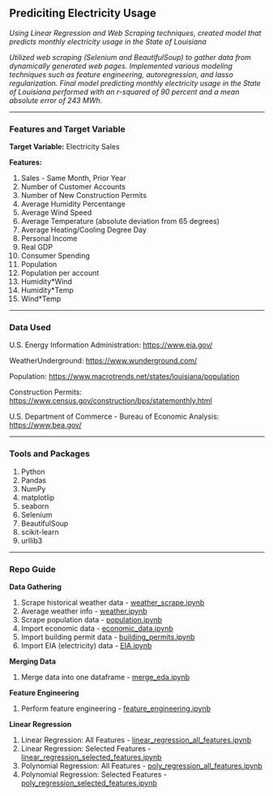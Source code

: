 ## Prediciting Electricity Usage

*Using Linear Regression and Web Scraping techniques, created model that predicts monthly electricity usage in the State of Louisiana*

*Utilized web scraping (Selenium and BeautifulSoup) to gather data from dynamically generated web pages. Implemented various modeling techniques such as feature engineering, autoregression, and lasso regularization. Final model predicting monthly electricity usage in the State of Louisiana performed with an r-squared of 90 percent and a mean absolute error of 243 MWh.*

---
### Features and Target Variable
**Target Variable:** Electricity Sales

**Features:**
1. Sales - Same Month, Prior Year
2. Number of Customer Accounts
3. Number of New Construction Permits
4. Average Humidity Percentange
5. Average Wind Speed
6. Average Temperature (absolute deviation from 65 degrees)
7. Average Heating/Cooling Degree Day
8. Personal Income
9. Real GDP
10. Consumer Spending
11. Population
12. Population per account
13. Humidity*Wind
14. Humidity*Temp
15. Wind*Temp

---

### Data Used
U.S. Energy Information Administration:
https://www.eia.gov/

WeatherUnderground:
https://www.wunderground.com/

Population:
https://www.macrotrends.net/states/louisiana/population

Construction Permits:
https://www.census.gov/construction/bps/statemonthly.html

U.S. Department of Commerce - Bureau of Economic Analysis:
https://www.bea.gov/

---

### Tools and Packages
1. Python
2. Pandas
3. NumPy
4. matplotlip
5. seaborn
6. Selenium
7. BeautifulSoup
8. scikit-learn
9. urllib3

---

### Repo Guide

**Data Gathering**
1. Scrape historical weather data - [weather_scrape.ipynb](https://github.com/dunleavyjason/electricity_usage/blob/main/weather_scrape.ipynb)
2. Average weather info - [weather.ipynb](https://github.com/dunleavyjason/electricity_usage/blob/main/weather.ipynb)
3. Scrape population data - [population.ipynb](https://github.com/dunleavyjason/electricity_usage/blob/main/population.ipynb)
4. Import economic data - [economic_data.ipynb](https://github.com/dunleavyjason/electricity_usage/blob/main/economic_data.ipynb)
5. Import building permit data - [building_permits.ipynb](https://github.com/dunleavyjason/electricity_usage/blob/main/building_permits.ipynb)
6. Import EIA (electricity) data - [EIA.ipynb](https://github.com/dunleavyjason/electricity_usage/blob/main/EIA.ipynb)

**Merging Data**

1. Merge data into one dataframe - [merge_eda.ipynb](https://github.com/dunleavyjason/electricity_usage/blob/main/merge_eda.ipynb)

**Feature Engineering**

1. Perform feature engineering - [feature_engineering.ipynb](https://github.com/dunleavyjason/electricity_usage/blob/main/feature_engineering.ipynb)

**Linear Regression**

1. Linear Regression: All Features - [linear_regression_all_features.ipynb](https://github.com/dunleavyjason/electricity_usage/blob/main/linear_regression_all_features.ipynb)
2. Linear Regression: Selected Features - [linear_regression_selected_features.ipynb](https://github.com/dunleavyjason/electricity_usage/blob/main/linear_regression_selected_features.ipynb)
3. Polynomial Regression: All Features - [poly_regression_all_features.ipynb](https://github.com/dunleavyjason/electricity_usage/blob/main/poly_regression_all_features.ipynb)
4. Polynomial Regression: Selected Features - [poly_regression_selected_features.ipynb](https://github.com/dunleavyjason/electricity_usage/blob/main/poly_regression_selected_features.ipynb)

